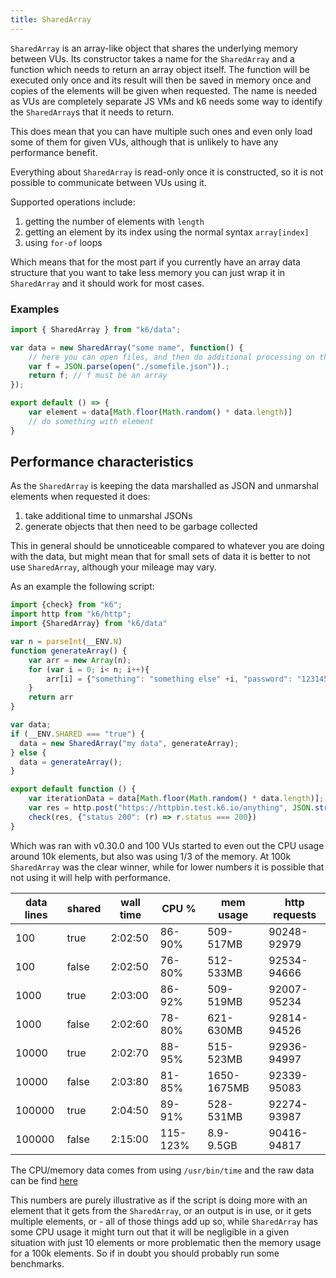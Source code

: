 ```yaml
---
title: SharedArray
---
```


`SharedArray` is an array-like object that shares the underlying memory between VUs. Its constructor
takes a name for the `SharedArray` and a function which needs to return an array object itself. The
function will be executed only once and its result will then be saved in memory once and copies
of the elements will be given when requested. The name is needed as VUs are completely separate JS
VMs and k6 needs some way to identify the `SharedArray`s that it needs to return. 

This does mean that you can have multiple such ones and even only load some of them for given VUs, although that is
unlikely to have any performance benefit.

Everything about `SharedArray` is read-only once it is constructed, so it is not possible to
communicate between VUs using it.

Supported operations include:
1. getting the number of elements with `length`
2. getting an element by its index using the normal syntax `array[index]`
3. using `for-of` loops

Which means that for the most part if you currently have an array data structure that you want to
take less memory you can just wrap it in `SharedArray` and it should work for most cases.

### Examples

<div class="code-group" data-props='{"labels": ["Simple example"], "lineNumbers": [true]}'>

```javascript
import { SharedArray } from "k6/data";

var data = new SharedArray("some name", function() {
    // here you can open files, and then do additional processing on them or just generate the data dynamically 
    var f = JSON.parse(open("./somefile.json")).;
    return f; // f must be an array
});

export default () => {
    var element = data[Math.floor(Math.random() * data.length)]
    // do something with element
}
```

</div>

## Performance characteristics

As the `SharedArray` is keeping the data marshalled as JSON and unmarshal elements when requested it
does:

1. take additional time to unmarshal JSONs
2. generate objects that then need to be garbage collected

This in general should be unnoticeable compared to whatever you are doing with the data, but might
mean that for small sets of data it is better to not use `SharedArray`, although your mileage may
vary.

As an example the following script:

<div class="code-group" data-props='{"labels": ["Simple example"], "lineNumbers": [true]}'>

```javascript
import {check} from "k6";
import http from "k6/http";
import {SharedArray} from "k6/data"

var n = parseInt(__ENV.N)
function generateArray() {
    var arr = new Array(n);
    for (var i = 0; i< n; i++){
        arr[i] = {"something": "something else" +i, "password": "12314561" }
    }
    return arr
}

var data;
if (__ENV.SHARED === "true") {
  data = new SharedArray("my data", generateArray);
} else {
  data = generateArray();
}

export default function () {
    var iterationData = data[Math.floor(Math.random() * data.length)];
    var res = http.post("https://httpbin.test.k6.io/anything", JSON.stringify(iterationData), {headers: {"Content-type": "application/json"}})
    check(res, {"status 200": (r) => r.status === 200})
}
```

</div>

Which was ran with v0.30.0 and 100 VUs started to even out the CPU usage around 10k elements, but also was using 1/3 of the memory. At 100k `SharedArray` was the clear winner, while for lower numbers it is possible that not using it will help with performance.

| data lines | shared | wall time | CPU %    | mem usage   | http requests |
| ---        | ---    | ---       | ---      |  ----       | ---           |
| 100        | true   | 2:02:50   | 86-90%   | 509-517MB   | 90248-92979   |
| 100        | false  | 2:02:50   | 76-80%   | 512-533MB   | 92534-94666   |
| 1000       | true   | 2:03:00   | 86-92%   | 509-519MB   | 92007-95234   |
| 1000       | false  | 2:02:60   | 78-80%   | 621-630MB   | 92814-94526   |
| 10000      | true   | 2:02:70   | 88-95%   | 515-523MB   | 92936-94997   |
| 10000      | false  | 2:03:80   | 81-85%   | 1650-1675MB | 92339-95083   |
| 100000     | true   | 2:04:50   | 89-91%   | 528-531MB   | 92274-93987   |
| 100000     | false  | 2:15:00   | 115-123% | 8.9-9.5GB   | 90416-94817   |

The CPU/memory data comes from using `/usr/bin/time` and the raw data can be find [here](https://gist.github.com/MStoykov/1181cfa6f00bc56b90915155f885e2bb)

This numbers are purely illustrative as if the script is doing more with an element that it gets from the `SharedArray`, or an output is in use, or it gets multiple elements, or - all of those things add up so, while `SharedArray` has some CPU usage it might turn out that it will be negligible in a given situation with just 10 elements or more problematic then the memory usage for a 100k elements. So if in doubt you should probably run some benchmarks.
